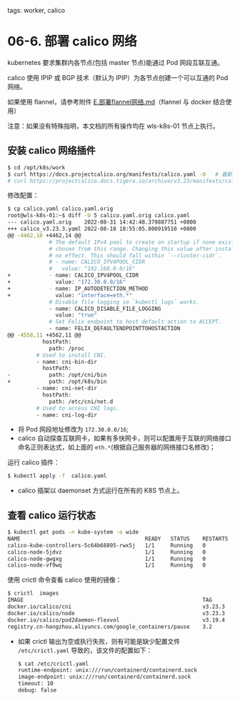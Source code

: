 tags: worker, calico

# 06-6. 部署 calico 网络

kubernetes 要求集群内各节点(包括 master 节点)能通过 Pod 网段互联互通。

calico 使用 IPIP 或 BGP 技术（默认为 IPIP）为各节点创建一个可以互通的 Pod 网络。

如果使用 flannel，请参考附件 [E.部署flannel网络.md](E.部署flannel网络.md)（flannel 与 docker 结合使用）

注意：如果没有特殊指明，本文档的所有操作均在 wls-k8s-01 节点上执行。

## 安装 calico 网络插件

``` bash
$ cd /opt/k8s/work
$ curl https://docs.projectcalico.org/manifests/calico.yaml -O   # 最新版本
# curl https://projectcalico.docs.tigera.io/archive/v3.23/manifests/calico.yaml -O  # 指定版本
```

修改配置：

``` bash
$ cp calico.yaml calico.yaml.orig
root@wls-k8s-01:~$ diff -U 5 calico.yaml.orig calico.yaml
--- calico.yaml.orig	2022-08-31 14:42:48.379887751 +0800
+++ calico_v3.23.3.yaml	2022-08-18 18:55:05.800919510 +0800
@@ -4462,10 +4462,14 @@
             # The default IPv4 pool to create on startup if none exists. Pod IPs will be
             # chosen from this range. Changing this value after installation will have
             # no effect. This should fall within `--cluster-cidr`.
             # - name: CALICO_IPV4POOL_CIDR
             #   value: "192.168.0.0/16"
+            - name: CALICO_IPV4POOL_CIDR
+              value: "172.30.0.0/16"
+            - name: IP_AUTODETECTION_METHOD
+              value: "interface=eth.*"
             # Disable file logging so `kubectl logs` works.
             - name: CALICO_DISABLE_FILE_LOGGING
               value: "true"
             # Set Felix endpoint to host default action to ACCEPT.
             - name: FELIX_DEFAULTENDPOINTTOHOSTACTION
@@ -4558,11 +4562,11 @@
           hostPath:
             path: /proc
         # Used to install CNI.
         - name: cni-bin-dir
           hostPath:
-            path: /opt/cni/bin
+            path: /opt/k8s/bin
         - name: cni-net-dir
           hostPath:
             path: /etc/cni/net.d
         # Used to access CNI logs.
         - name: cni-log-dir
```
+ 将 Pod 网段地址修改为 `172.30.0.0/16`;
+ calico 自动探查互联网卡，如果有多快网卡，则可以配置用于互联的网络接口命名正则表达式，如上面的 `eth.*`(根据自己服务器的网络接口名修改)；

运行 calico 插件：

``` bash
$ kubectl apply -f  calico.yaml
```
+ calico 插架以 daemonset 方式运行在所有的 K8S 节点上。

## 查看 calico 运行状态

``` bash
$ kubectl get pods -n kube-system -o wide
NAME                                       READY   STATUS    RESTARTS      AGE   IP              NODE         NOMINATED NODE   READINESS GATES
calico-kube-controllers-5c64b68895-rwx5j   1/1     Running   0             12d   172.30.39.194   wls-k8s-03   <none>           <none>
calico-node-5jdvz                          1/1     Running   0             12d   10.0.0.8        wls-k8s-03   <none>           <none>
calico-node-gwgxg                          1/1     Running   0             12d   10.0.0.5        wls-k8s-01   <none>           <none>
calico-node-vf9wq                          1/1     Running   0             12d   10.0.0.12       wls-k8s-02   <none>           <none>
```

使用 crictl 命令查看 calico 使用的镜像：

``` bash
$ crictl  images
IMAGE                                                        TAG                 IMAGE ID            SIZE
docker.io/calico/cni                                         v3.23.3             ecf96bae0aa79       108MB
docker.io/calico/node                                        v3.23.3             5f5175f39b19e       73.5MB
docker.io/calico/pod2daemon-flexvol                          v3.19.4             054ddbbe59755       8.59MB
registry.cn-hangzhou.aliyuncs.com/google_containers/pause    3.2                 80d28bedfe5de       300kB
```
+ 如果 crictl 输出为空或执行失败，则有可能是缺少配置文件 `/etc/crictl.yaml` 导致的，该文件的配置如下：

    ``` bash
    $ cat /etc/crictl.yaml
    runtime-endpoint: unix:///run/containerd/containerd.sock
    image-endpoint: unix:///run/containerd/containerd.sock
    timeout: 10
    debug: false
    ```
